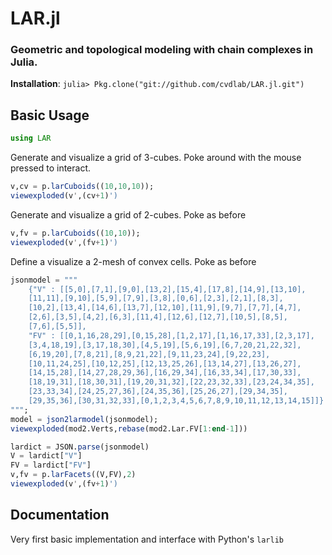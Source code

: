 # LAR.jl
### Geometric and topological modeling with chain complexes in Julia.


**Installation**: `julia> Pkg.clone("git://github.com/cvdlab/LAR.jl.git")`


## Basic Usage

```julia
using LAR
```

Generate and visualize a grid of 3-cubes. Poke around with the mouse pressed 
to interact.
```julia
v,cv = p.larCuboids((10,10,10));
viewexploded(v',(cv+1)')
```

Generate and visualize a grid of 2-cubes. Poke as before
```julia
v,fv = p.larCuboids((10,10));
viewexploded(v',(fv+1)')
```

Define a visualize a 2-mesh of convex cells. Poke as before
```julia
jsonmodel = """
	{"V" : [[5,0],[7,1],[9,0],[13,2],[15,4],[17,8],[14,9],[13,10],
	[11,11],[9,10],[5,9],[7,9],[3,8],[0,6],[2,3],[2,1],[8,3],
	[10,2],[13,4],[14,6],[13,7],[12,10],[11,9],[9,7],[7,7],[4,7],
	[2,6],[3,5],[4,2],[6,3],[11,4],[12,6],[12,7],[10,5],[8,5],
	[7,6],[5,5]],
	"FV" : [[0,1,16,28,29],[0,15,28],[1,2,17],[1,16,17,33],[2,3,17],
	[3,4,18,19],[3,17,18,30],[4,5,19],[5,6,19],[6,7,20,21,22,32],
	[6,19,20],[7,8,21],[8,9,21,22],[9,11,23,24],[9,22,23],
	[10,11,24,25],[10,12,25],[12,13,25,26],[13,14,27],[13,26,27],
	[14,15,28],[14,27,28,29,36],[16,29,34],[16,33,34],[17,30,33],
	[18,19,31],[18,30,31],[19,20,31,32],[22,23,32,33],[23,24,34,35],
	[23,33,34],[24,25,27,36],[24,35,36],[25,26,27],[29,34,35],
	[29,35,36],[30,31,32,33],[0,1,2,3,4,5,6,7,8,9,10,11,12,13,14,15]]}
""";
model = json2larmodel(jsonmodel);
viewexploded(mod2.Verts,rebase(mod2.Lar.FV[1:end-1]))
```

```julia
lardict = JSON.parse(jsonmodel)
V = lardict["V"]
FV = lardict["FV"]
v,fv = p.larFacets((V,FV),2)
viewexploded(v',(fv+1)')
```


## Documentation

Very first basic implementation and interface with Python's `larlib`
